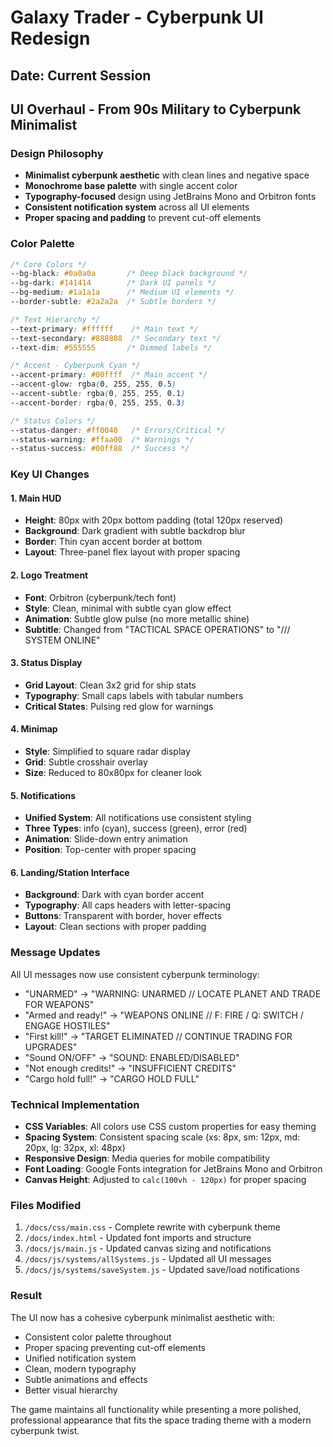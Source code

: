 # Galaxy Trader - Cyberpunk UI Redesign

## Date: Current Session
## UI Overhaul - From 90s Military to Cyberpunk Minimalist

### Design Philosophy
- **Minimalist cyberpunk aesthetic** with clean lines and negative space
- **Monochrome base palette** with single accent color
- **Typography-focused** design using JetBrains Mono and Orbitron fonts
- **Consistent notification system** across all UI elements
- **Proper spacing and padding** to prevent cut-off elements

### Color Palette
```css
/* Core Colors */
--bg-black: #0a0a0a       /* Deep black background */
--bg-dark: #141414        /* Dark UI panels */
--bg-medium: #1a1a1a      /* Medium UI elements */
--border-subtle: #2a2a2a  /* Subtle borders */

/* Text Hierarchy */
--text-primary: #ffffff    /* Main text */
--text-secondary: #888888  /* Secondary text */
--text-dim: #555555       /* Dimmed labels */

/* Accent - Cyberpunk Cyan */
--accent-primary: #00ffff  /* Main accent */
--accent-glow: rgba(0, 255, 255, 0.5)
--accent-subtle: rgba(0, 255, 255, 0.1)
--accent-border: rgba(0, 255, 255, 0.3)

/* Status Colors */
--status-danger: #ff0040   /* Errors/Critical */
--status-warning: #ffaa00  /* Warnings */
--status-success: #00ff88  /* Success */
```

### Key UI Changes

#### 1. Main HUD
- **Height**: 80px with 20px bottom padding (total 120px reserved)
- **Background**: Dark gradient with subtle backdrop blur
- **Border**: Thin cyan accent border at bottom
- **Layout**: Three-panel flex layout with proper spacing

#### 2. Logo Treatment
- **Font**: Orbitron (cyberpunk/tech font)
- **Style**: Clean, minimal with subtle cyan glow effect
- **Animation**: Subtle glow pulse (no more metallic shine)
- **Subtitle**: Changed from "TACTICAL SPACE OPERATIONS" to "/// SYSTEM ONLINE"

#### 3. Status Display
- **Grid Layout**: Clean 3x2 grid for ship stats
- **Typography**: Small caps labels with tabular numbers
- **Critical States**: Pulsing red glow for warnings

#### 4. Minimap
- **Style**: Simplified to square radar display
- **Grid**: Subtle crosshair overlay
- **Size**: Reduced to 80x80px for cleaner look

#### 5. Notifications
- **Unified System**: All notifications use consistent styling
- **Three Types**: info (cyan), success (green), error (red)
- **Animation**: Slide-down entry animation
- **Position**: Top-center with proper spacing

#### 6. Landing/Station Interface
- **Background**: Dark with cyan border accent
- **Typography**: All caps headers with letter-spacing
- **Buttons**: Transparent with border, hover effects
- **Layout**: Clean sections with proper padding

### Message Updates
All UI messages now use consistent cyberpunk terminology:
- "UNARMED" → "WARNING: UNARMED // LOCATE PLANET AND TRADE FOR WEAPONS"
- "Armed and ready!" → "WEAPONS ONLINE // F: FIRE / Q: SWITCH / ENGAGE HOSTILES"
- "First kill!" → "TARGET ELIMINATED // CONTINUE TRADING FOR UPGRADES"
- "Sound ON/OFF" → "SOUND: ENABLED/DISABLED"
- "Not enough credits!" → "INSUFFICIENT CREDITS"
- "Cargo hold full!" → "CARGO HOLD FULL"

### Technical Implementation
- **CSS Variables**: All colors use CSS custom properties for easy theming
- **Spacing System**: Consistent spacing scale (xs: 8px, sm: 12px, md: 20px, lg: 32px, xl: 48px)
- **Responsive Design**: Media queries for mobile compatibility
- **Font Loading**: Google Fonts integration for JetBrains Mono and Orbitron
- **Canvas Height**: Adjusted to `calc(100vh - 120px)` for proper spacing

### Files Modified
1. `/docs/css/main.css` - Complete rewrite with cyberpunk theme
2. `/docs/index.html` - Updated font imports and structure
3. `/docs/js/main.js` - Updated canvas sizing and notifications
4. `/docs/js/systems/allSystems.js` - Updated all UI messages
5. `/docs/js/systems/saveSystem.js` - Updated save/load notifications

### Result
The UI now has a cohesive cyberpunk minimalist aesthetic with:
- Consistent color palette throughout
- Proper spacing preventing cut-off elements
- Unified notification system
- Clean, modern typography
- Subtle animations and effects
- Better visual hierarchy

The game maintains all functionality while presenting a more polished, professional appearance that fits the space trading theme with a modern cyberpunk twist.